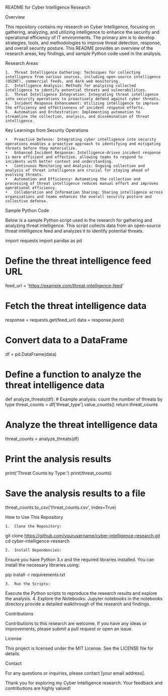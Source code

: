 README for Cyber Intelligence Research

Overview

This repository contains my research on Cyber Intelligence, focusing on gathering, analyzing, and utilizing intelligence to enhance the security and operational efficiency of IT environments. The primary aim is to develop strategies, tools, and methodologies to improve threat detection, response, and overall security posture. This README provides an overview of the research areas, key findings, and sample Python code used in the analysis.

Research Areas

	1.	Threat Intelligence Gathering: Techniques for collecting intelligence from various sources, including open-source intelligence (OSINT), commercial feeds, and dark web monitoring.
	2.	Intelligence Analysis: Methods for analyzing collected intelligence to identify potential threats and vulnerabilities.
	3.	Threat Intelligence Integration: Integrating threat intelligence into security operations to proactively defend against cyber threats.
	4.	Incident Response Enhancement: Utilizing intelligence to improve the efficiency and effectiveness of incident response efforts.
	5.	Automation and Orchestration: Implementing automation to streamline the collection, analysis, and dissemination of threat intelligence.

Key Learnings from Security Operations

	•	Proactive Defense: Integrating cyber intelligence into security operations enables a proactive approach to identifying and mitigating threats before they materialize.
	•	Enhanced Incident Response: Intelligence-driven incident response is more efficient and effective, allowing teams to respond to incidents with better context and understanding.
	•	Continuous Monitoring and Analysis: Ongoing collection and analysis of threat intelligence are crucial for staying ahead of evolving threats.
	•	Automation and Efficiency: Automating the collection and processing of threat intelligence reduces manual effort and improves operational efficiency.
	•	Collaboration and Information Sharing: Sharing intelligence across organizations and teams enhances the overall security posture and collective defense.

Sample Python Code

Below is a sample Python script used in the research for gathering and analyzing threat intelligence. This script collects data from an open-source threat intelligence feed and analyzes it to identify potential threats.

import requests
import pandas as pd

# Define the threat intelligence feed URL
feed_url = 'https://example.com/threat-intelligence-feed'

# Fetch the threat intelligence data
response = requests.get(feed_url)
data = response.json()

# Convert data to a DataFrame
df = pd.DataFrame(data)

# Define a function to analyze the threat intelligence data
def analyze_threats(df):
    # Example analysis: count the number of threats by type
    threat_counts = df['threat_type'].value_counts()
    return threat_counts

# Analyze the threat intelligence data
threat_counts = analyze_threats(df)

# Print the analysis results
print('Threat Counts by Type:')
print(threat_counts)

# Save the analysis results to a file
threat_counts.to_csv('threat_counts.csv', index=True)

How to Use This Repository

	1.	Clone the Repository:

git clone https://github.com/yourusername/cyber-intelligence-research.git
cd cyber-intelligence-research


	2.	Install Dependencies:
Ensure you have Python 3.x and the required libraries installed. You can install the necessary libraries using:

pip install -r requirements.txt


	3.	Run the Scripts:
Execute the Python scripts to reproduce the research results and explore the analysis.
	4.	Explore the Notebooks:
Jupyter notebooks in the notebooks directory provide a detailed walkthrough of the research and findings.

Contributions

Contributions to this research are welcome. If you have any ideas or improvements, please submit a pull request or open an issue.

License

This project is licensed under the MIT License. See the LICENSE file for details.

Contact

For any questions or inquiries, please contact [your email address].

Thank you for exploring my Cyber Intelligence research. Your feedback and contributions are highly valued!
